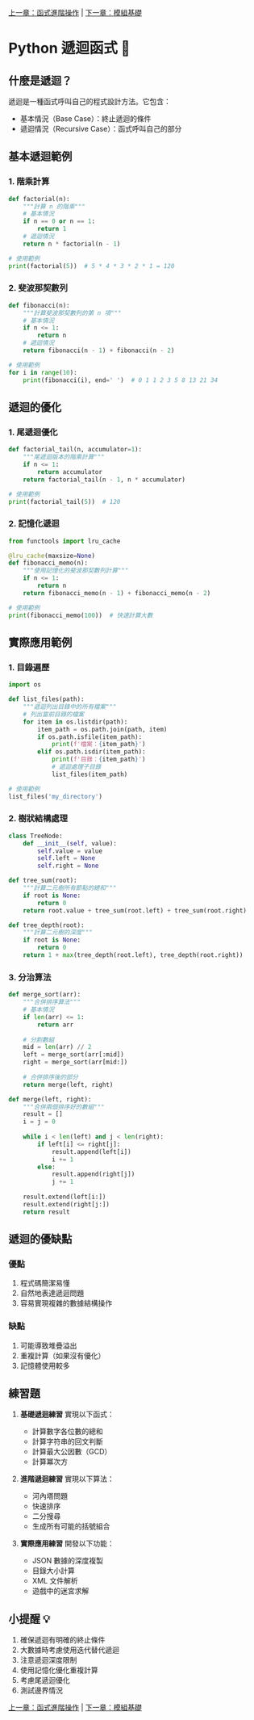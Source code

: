 [上一章：函式進階操作](023_函式進階操作.md) | [下一章：模組基礎](025_模組基礎.md)

# Python 遞迴函式 🔄

## 什麼是遞迴？

遞迴是一種函式呼叫自己的程式設計方法。它包含：
- 基本情況（Base Case）：終止遞迴的條件
- 遞迴情況（Recursive Case）：函式呼叫自己的部分

## 基本遞迴範例

### 1. 階乘計算

```python
def factorial(n):
    """計算 n 的階乘"""
    # 基本情況
    if n == 0 or n == 1:
        return 1
    # 遞迴情況
    return n * factorial(n - 1)

# 使用範例
print(factorial(5))  # 5 * 4 * 3 * 2 * 1 = 120
```

### 2. 斐波那契數列

```python
def fibonacci(n):
    """計算斐波那契數列的第 n 項"""
    # 基本情況
    if n <= 1:
        return n
    # 遞迴情況
    return fibonacci(n - 1) + fibonacci(n - 2)

# 使用範例
for i in range(10):
    print(fibonacci(i), end=' ')  # 0 1 1 2 3 5 8 13 21 34
```

## 遞迴的優化

### 1. 尾遞迴優化

```python
def factorial_tail(n, accumulator=1):
    """尾遞迴版本的階乘計算"""
    if n <= 1:
        return accumulator
    return factorial_tail(n - 1, n * accumulator)

# 使用範例
print(factorial_tail(5))  # 120
```

### 2. 記憶化遞迴

```python
from functools import lru_cache

@lru_cache(maxsize=None)
def fibonacci_memo(n):
    """使用記憶化的斐波那契數列計算"""
    if n <= 1:
        return n
    return fibonacci_memo(n - 1) + fibonacci_memo(n - 2)

# 使用範例
print(fibonacci_memo(100))  # 快速計算大數
```

## 實際應用範例

### 1. 目錄遍歷

```python
import os

def list_files(path):
    """遞迴列出目錄中的所有檔案"""
    # 列出當前目錄的檔案
    for item in os.listdir(path):
        item_path = os.path.join(path, item)
        if os.path.isfile(item_path):
            print(f'檔案：{item_path}')
        elif os.path.isdir(item_path):
            print(f'目錄：{item_path}')
            # 遞迴處理子目錄
            list_files(item_path)

# 使用範例
list_files('my_directory')
```

### 2. 樹狀結構處理

```python
class TreeNode:
    def __init__(self, value):
        self.value = value
        self.left = None
        self.right = None

def tree_sum(root):
    """計算二元樹所有節點的總和"""
    if root is None:
        return 0
    return root.value + tree_sum(root.left) + tree_sum(root.right)

def tree_depth(root):
    """計算二元樹的深度"""
    if root is None:
        return 0
    return 1 + max(tree_depth(root.left), tree_depth(root.right))
```

### 3. 分治算法

```python
def merge_sort(arr):
    """合併排序算法"""
    # 基本情況
    if len(arr) <= 1:
        return arr
    
    # 分割數組
    mid = len(arr) // 2
    left = merge_sort(arr[:mid])
    right = merge_sort(arr[mid:])
    
    # 合併排序後的部分
    return merge(left, right)

def merge(left, right):
    """合併兩個排序好的數組"""
    result = []
    i = j = 0
    
    while i < len(left) and j < len(right):
        if left[i] <= right[j]:
            result.append(left[i])
            i += 1
        else:
            result.append(right[j])
            j += 1
    
    result.extend(left[i:])
    result.extend(right[j:])
    return result
```

## 遞迴的優缺點

### 優點
1. 程式碼簡潔易懂
2. 自然地表達遞迴問題
3. 容易實現複雜的數據結構操作

### 缺點
1. 可能導致堆疊溢出
2. 重複計算（如果沒有優化）
3. 記憶體使用較多

## 練習題

1. **基礎遞迴練習**
   實現以下函式：
   - 計算數字各位數的總和
   - 計算字符串的回文判斷
   - 計算最大公因數（GCD）
   - 計算冪次方

2. **進階遞迴練習**
   實現以下算法：
   - 河內塔問題
   - 快速排序
   - 二分搜尋
   - 生成所有可能的括號組合

3. **實際應用練習**
   開發以下功能：
   - JSON 數據的深度複製
   - 目錄大小計算
   - XML 文件解析
   - 遊戲中的迷宮求解

## 小提醒 💡

1. 確保遞迴有明確的終止條件
2. 大數據時考慮使用迭代替代遞迴
3. 注意遞迴深度限制
4. 使用記憶化優化重複計算
5. 考慮尾遞迴優化
6. 測試邊界情況

[上一章：函式進階操作](023_函式進階操作.md) | [下一章：模組基礎](025_模組基礎.md) 